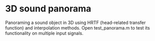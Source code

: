 # 3D sound panorama
Panoraming a sound object in 3D using HRTF (head-related transfer function) and interpolation methods. Open test_panorama.m to test its functionality on multiple input signals.   
 
